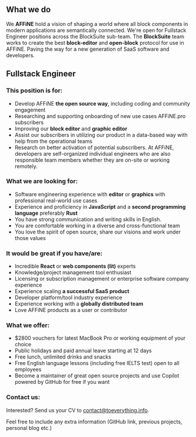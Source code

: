 ## What we do

We **AFFiNE** hold a vision of shaping a world where all block components in modern applications are semantically connected.
We're open for Fullstack Engineer positions across the BlockSuite sub-team. The **BlockSuite** team works to create the best **block-editor** and **open-block** protocol for use in AFFiNE. Paving the way for a new generation of SaaS software and developers.

## Fullstack Engineer

### This position is for:

-   Develop AFFiNE **the open source way**, including coding and community engagement
-   Researching and supporting onboarding of new use cases AFFiNE.pro subscribers
-   Improving our **block editor** and **graphic editor**
-   Assist our subscribers in utilizing our product in a data-based way with help from the operational teams
-   Research on better activation of potential subscribers. At AFFiNE, developers are self-organized individual engineers who are also responsible team members whether they are on-site or working remotely.

### What we are looking for:

-   Software engineering experience with **editor** or **graphics** with professional real-world use cases
-   Experience and proficiency in **JavaScript** and a **second programming language** preferably **Rust**
-   You have strong communication and writing skills in English.
-   You are comfortable working in a diverse and cross-functional team
-   You love the spirit of open source, share our visions and work under those values

### It would be great if you have/are:

-   Incredible **React** or **web components (lit)** experts
-   Knowledge/project management tool enthusiast
-   Licensing or subscription management or enterprise software company experience
-   Experience scaling **a successful SaaS product**
-   Developer platform/tool industry experience
-   Experience working with a **globally distributed team**
-   Love AFFiNE products as a user or contributor

### What we offer:

-   $2800 vouchers for latest MacBook Pro or working equipment of your choice
-   Public holidays and paid annual leave starting at 12 days
-   Free lunch, unlimited drinks and snacks
-   Free English language lessons (including free IELTS test) open to all employees
-   Become a maintainer of great open source projects and use Copilot powered by GitHub for free if you want

### Contact us:

Interested? Send us your CV to [contact@toeverything.info](mailto:contact@toeverything.info).

Feel free to include any extra information (GitHub link, previous projects, personal blog etc.)
